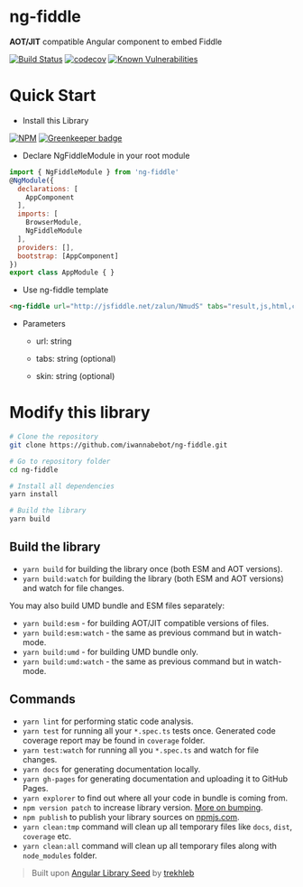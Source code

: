 # ng-fiddle
**AOT/JIT** compatible Angular component to embed Fiddle

[![Build Status](https://travis-ci.org/iwannabebot/ng-fiddle.svg?branch=master)](https://travis-ci.org/iwannabebot/ng-fiddle)
[![codecov](https://codecov.io/gh/iwannabebot/ng-fiddle/branch/master/graph/badge.svg)](https://codecov.io/gh/iwannabebot/ng-fiddle)
[![Known Vulnerabilities](https://snyk.io/test/github/iwannabebot/ng-fiddle/badge.svg)](https://snyk.io/test/github/iwannabebot/ng-fiddle)

# Quick Start 

 - Install this Library

[![NPM](https://nodei.co/npm/ng-fiddle.png?mini=true)](https://npmjs.org/package/ng-fiddle) [![Greenkeeper badge](https://badges.greenkeeper.io/iwannabebot/ng-fiddle.svg)](https://greenkeeper.io/)

 - Declare NgFiddleModule in your root module

```javascript
import { NgFiddleModule } from 'ng-fiddle'
@NgModule({
  declarations: [
    AppComponent
  ],
  imports: [
    BrowserModule,
    NgFiddleModule
  ],
  providers: [],
  bootstrap: [AppComponent]
})
export class AppModule { }
```
 - Use ng-fiddle template

```html 
<ng-fiddle url="http://jsfiddle.net/zalun/NmudS" tabs="result,js,html,css" skin="dark"></ng-fiddle>
```

 - Parameters

   - url: string
  
   - tabs:  string (optional)
  
   - skin: string (optional)


# Modify this library 

```bash
# Clone the repository
git clone https://github.com/iwannabebot/ng-fiddle.git

# Go to repository folder
cd ng-fiddle

# Install all dependencies
yarn install

# Build the library
yarn build
```
## Build the library
- `yarn build` for building the library once (both ESM and AOT versions).
- `yarn build:watch` for building the library (both ESM and AOT versions) and watch for file changes.

You may also build UMD bundle and ESM files separately:
- `yarn build:esm` - for building AOT/JIT compatible versions of files.
- `yarn build:esm:watch` - the same as previous command but in watch-mode.
- `yarn build:umd` - for building UMD bundle only.
- `yarn build:umd:watch` - the same as previous command but in watch-mode.


## Commands
- `yarn lint` for performing static code analysis.
- `yarn test` for running all your `*.spec.ts` tests once. Generated code coverage report may be found in `coverage` folder.
- `yarn test:watch` for running all you `*.spec.ts` and watch for file changes.
- `yarn docs` for generating documentation locally.
- `yarn gh-pages` for generating documentation and uploading it to GitHub Pages.
- `yarn explorer` to find out where all your code in bundle is coming from.
- `npm version patch` to increase library version. [More on bumping](https://docs.npmjs.com/cli/version).
- `npm publish` to publish your library sources on [npmjs.com](https://www.npmjs.com/).
- `yarn clean:tmp` command will clean up all temporary files like `docs`, `dist`, `coverage` etc.
- `yarn clean:all` command will clean up all temporary files along with `node_modules` folder. 

> Built upon [Angular Library Seed](https://github.com/trekhleb/angular-library-seed) by [trekhleb](https://github.com/trekhleb)
